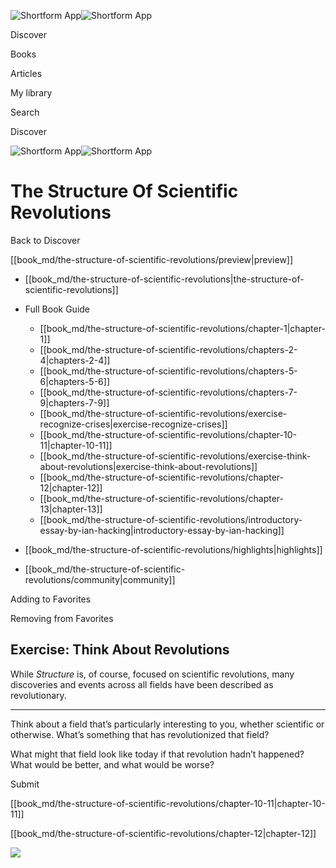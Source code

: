 ![Shortform App](/img/logo.36a2399e.svg)![Shortform App](/img/logo-dark.70c1b072.svg)

Discover

Books

Articles

My library

Search

Discover

![Shortform App](/img/logo.36a2399e.svg)![Shortform App](/img/logo-dark.70c1b072.svg)

# The Structure Of Scientific Revolutions

Back to Discover

[[book_md/the-structure-of-scientific-revolutions/preview|preview]]

  * [[book_md/the-structure-of-scientific-revolutions|the-structure-of-scientific-revolutions]]
  * Full Book Guide

    * [[book_md/the-structure-of-scientific-revolutions/chapter-1|chapter-1]]
    * [[book_md/the-structure-of-scientific-revolutions/chapters-2-4|chapters-2-4]]
    * [[book_md/the-structure-of-scientific-revolutions/chapters-5-6|chapters-5-6]]
    * [[book_md/the-structure-of-scientific-revolutions/chapters-7-9|chapters-7-9]]
    * [[book_md/the-structure-of-scientific-revolutions/exercise-recognize-crises|exercise-recognize-crises]]
    * [[book_md/the-structure-of-scientific-revolutions/chapter-10-11|chapter-10-11]]
    * [[book_md/the-structure-of-scientific-revolutions/exercise-think-about-revolutions|exercise-think-about-revolutions]]
    * [[book_md/the-structure-of-scientific-revolutions/chapter-12|chapter-12]]
    * [[book_md/the-structure-of-scientific-revolutions/chapter-13|chapter-13]]
    * [[book_md/the-structure-of-scientific-revolutions/introductory-essay-by-ian-hacking|introductory-essay-by-ian-hacking]]
  * [[book_md/the-structure-of-scientific-revolutions/highlights|highlights]]
  * [[book_md/the-structure-of-scientific-revolutions/community|community]]



Adding to Favorites 

Removing from Favorites 

## Exercise: Think About Revolutions

While _Structure_ is, of course, focused on scientific revolutions, many discoveries and events across all fields have been described as revolutionary.

* * *

Think about a field that’s particularly interesting to you, whether scientific or otherwise. What’s something that has revolutionized that field?

What might that field look like today if that revolution hadn’t happened? What would be better, and what would be worse?

Submit 

[[book_md/the-structure-of-scientific-revolutions/chapter-10-11|chapter-10-11]]

[[book_md/the-structure-of-scientific-revolutions/chapter-12|chapter-12]]

![](https://bat.bing.com/action/0?ti=56018282&Ver=2&mid=59504a60-ca4d-4cbd-82f1-10b7037fa52d&sid=1711133063fa11eebdec89a8b8ae3bbc&vid=171147a063fa11eea7440fcfeb230d96&vids=0&msclkid=N&pi=0&lg=en-US&sw=800&sh=600&sc=24&nwd=1&tl=Shortform%20%7C%20The%20Structure%20Of%20Scientific%20Revolutions&p=https%3A%2F%2Fwww.shortform.com%2Fapp%2Fbook%2Fthe-structure-of-scientific-revolutions%2Fexercise-think-about-revolutions&r=&lt=399&evt=pageLoad&sv=1&rn=637423)

